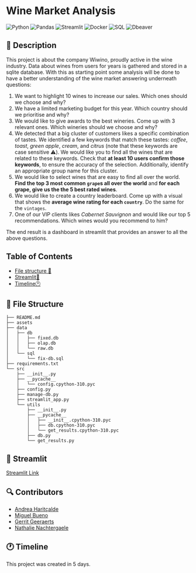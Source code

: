 # Wine Market Analysis

![Python](https://img.shields.io/badge/python-3670A0?style=for-the-badge&logo=python&logoColor=ffdd54)
![Pandas](https://img.shields.io/badge/pandas-150458?style=for-the-badge&logo=pandas&logoColor=white)
![Streamlit](https://img.shields.io/badge/streamlit-FF4B4B?style=for-the-badge&logo=streamlit&logoColor=white)
![Docker](https://img.shields.io/badge/docker-2496ED?style=for-the-badge&logo=docker&logoColor=white)
![SQL](https://img.shields.io/badge/sql-003B57?style=for-the-badge&logo=sql&logoColor=white)
![Dbeaver](https://img.shields.io/badge/dbeaver-0076C2?style=for-the-badge&logo=dbeaver&logoColor=white)

## 📝 Description 

This project is about the company Wiwino, proudly active in the wine industry. Data about wines from users for years is gathered and stored in a sqlite database. With this as starting point some analysis will be done to have a better understanding of the wine market answering underneath questions:

1. We want to highlight 10 wines to increase our sales. Which ones should we choose and why?
2. We have a limited marketing budget for this year. Which country should we prioritise and why?
3. We would like to give awards to the best wineries. Come up with 3 relevant ones. Which wineries should we choose and why?
4. We detected that a big cluster of customers likes a specific combination of tastes. We identified a few keywords that match these tastes: _coffee_, _toast_, _green apple_, _cream_, and _citrus_ (note that these keywords are case sensitive ⚠️). We would like you to find all the wines that are related to these keywords. Check that **at least 10 users confirm those keywords**, to ensure the accuracy of the selection. Additionally, identify an appropriate group name for this cluster.
5. We would like to select wines that are easy to find all over the world. **Find the top 3 most common `grape`s all over the world** and **for each grape, give us the the 5 best rated wines**.
6. We would like to create a country leaderboard. Come up with a visual that shows the **average wine rating for each `country`**. Do the same for the `vintages`.
7. One of our VIP clients likes _Cabernet Sauvignon_ and would like our top 5 recommendations. Which wines would you recommend to him?

The end result is a dashboard in streamlit that provides an answer to all the above questions.

## Table of Contents

- [File structure 📝](#file-structure-📝)
- [Streamlit🎈](#streamlit-🎈)
- [Timeline🕐 ](#timeline-🕐)

## 🤖 File Structure 

```
├── README.md
├── assets
├── data
│   ├── db
│   │   ├── fixed.db
│   │   ├── olap.db
│   │   └── raw.db
│   └── sql
│       └── fix-db.sql
├── requirements.txt
└── src
    ├── __init__.py
    ├── __pycache__
    │   └── config.cpython-310.pyc
    ├── config.py
    ├── manage-db.py
    ├── streamlit_app.py
    └── utils
        ├── __init__.py
        ├── __pycache__
        │   ├── __init__.cpython-310.pyc
        │   ├── db.cpython-310.pyc
        │   └── get_results.cpython-310.pyc
        ├── db.py
        └── get_results.py
```

## 🎈 Streamlit 
[Streamlit Link](https://wine-market-analysis-gv49svrnq27arwoagnw9fn.streamlit.app/)

## 🔍 Contributors
- [Andrea Haritçalde](https://github.com/andreaharit)
- [Miguel Bueno](https://github.com/miguelallgood)
- [Gerrit Geeraerts ](https://github.com/GerritGeeraerts)
- [Nathalie Nachtergaele](https://github.com/NathNacht)

## 🕐 Timeline

This project was created in 5 days.